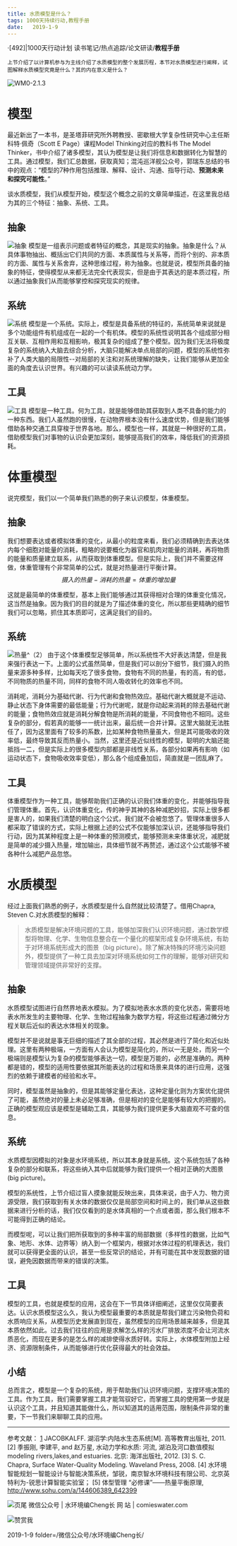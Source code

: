 ```yaml
---
title: 水质模型是什么？
tags: 1000天持续行动,教程手册
date:   2019-1-9
---
```


·[492]|1000天行动计划
读书笔记/热点追踪/论文研读/**教程手册**
    
    上节介绍了以计算机参与为主线介绍了水质模型的整个发展历程，本节对水质模型进行阐释，试图解释水质模型究竟是什么？其的内在意义是什么？

![WM0-2.1.3](http://comieswater-1254012817.cossh.myqcloud.com/comieswater/1547378618961.png)

# 模型
最近新出了一本书，是圣塔菲研究所外聘教授、密歇根大学复杂性研究中心主任斯科特·佩奇（Scott E Page）课程Model Thinking对应的教科书 The Model Thinker，书中介绍了诸多模型，其认为模型是让我们将信息和数据转化为智慧的工具。通过模型，我们汇总数据，获取真知；混沌巡洋舰公众号，郭瑞东总结的书中的观点：“模型的7种作用包括推理、解释、设计、沟通、指导行动、**预测未来和探究可能性**。”

谈水质模型，我们从模型开始，模型这个概念之前的文章简单描述，在这里我总结为其的三个特征：抽象、系统、工具。

## 抽象

![抽象](http://comieswater-1254012817.cossh.myqcloud.com/comieswater/1547379230105.png)
模型是一组表示问题或者特征的概念，其是现实的抽象。抽象是什么？从具体事物抽出、概括出它们共同的方面、本质属性与关系等，而将个别的、非本质的方面、属性与关系舍弃，这种思维过程，称为抽象。也就是说，模型所具备的抽象的特征，使得模型从来都无法完全代表现实，但是由于其表达的是本质过程，所以通过抽象我们从而能够掌控和探究现实的规律。

## 系统

![系统](http://comieswater-1254012817.cossh.myqcloud.com/comieswater/1547379526913.png)
模型是一个系统。实际上，模型是具备系统的特征的，系统简单来说就是多个功能组件有机组成在一起的一个有机体。模型的系统性说明其各个组成部分相互关联、互相作用和互相影响，极其复杂的组成了整个模型。因为我们无法将极度复杂的系统纳入大脑去综合分析，大脑只能解决单点局部的问题，模型的系统性弥补了人类大脑的局限性--对局部的关注和对系统理解的缺失，让我们能够从更加全面的角度去认识世界。有兴趣的可以读读系统动力学。

## 工具

![工具](http://comieswater-1254012817.cossh.myqcloud.com/comieswater/1547379537212.png)
模型是一种工具。何为工具，就是能够借助其获取到人类不具备的能力的一种东西。我们人虽然跑的很慢，在动物界根本没有什么速度优势，但是我们能够借助各种交通工具穿梭于世界各地。那么，模型也一样，其就是一种很好的工具，借助模型我们对事物的认识会更加深刻，能够提高我们的效率，降低我们的资源损耗。


# 体重模型
说完模型，我们以一个简单我们熟悉的例子来认识模型，体重模型。

## 抽象
我们想要表达或者模拟体重的变化，从最小的粒度来看，我们必须精确到去表达体内每个细胞对能量的消耗，粗略的说要概化为器官和肌肉对能量的消耗，再将物质的能量和质量建立联系，从而获取到体重模型。但是实际上，我们并不需要这样做，体重管理有个非常简单的公式，就是对热量进行平衡计算。
$$摄入的热量 - 消耗的热量 = 体重的增加量$$

这就是最简单的体重模型，基本上我们能够通过其获得相对合理的体重变化情况，这当然是抽象。因为我们的目的就是为了描述体重的变化，所以那些更精确的细节我们可以忽略，抓住其本质即可，这满足我们的目的。

## 系统
![热量^（2）](http://comieswater-1254012817.cossh.myqcloud.com/comieswater/1547379617024.png)
由于这个体重模型足够简单，所以系统性不大好表达清楚，但是我来强行表达一下。上面的公式虽然简单，但是我们可以剖分下细节，我们摄入的热量来源多种多样，比如每天吃了很多食物，食物有不同的热量，有的高，有的低，不同物质的热量不同，同样的食物不同人吸收转化的效率也不同。

消耗呢，消耗分为基础代谢、行为代谢和食物热效应。基础代谢大概就是不运动、静止状态下身体需要的最低能量；行为代谢呢，就是你动起来消耗的除去基础代谢的能量；食物热效应就是消耗分解食物是所消耗的能量，不同食物也不相同。这些复杂的部分，假若真的能够一一统计出来，最后统一合并计算。这里大脑就无法胜任了，因为这里面有了较多的系数，比如某种食物热量虽大，但是其可能吸收的效率低，最终导致其反而热量小。当然，这里还是近似线性的模型，聪明的大脑还能抵挡一二，但是实际上的很多模型内部都是非线性关系，各部分如果再有影响（如运动状态下，食物吸收效率变低），那么各个组成叠加后，简直就是一团乱麻了。

## 工具
体重模型作为一种工具，能够帮助我们正确的认识我们体重的变化，并能够指导我们管理体重。首先，认识体重变化，传的神乎其神的各种减肥妙招，实际上很多都是害人的，如果我们清楚的明白这个公式，我们就不会被忽悠了。管理体重很多人都采取了错误的方式，实际上根据上述的公式不仅能够加深认识，还能够指导我们行动，因为其某种程度上是一种体重的预测模式，能够预测未来体重状况，减肥就是简单的减少摄入热量，增加输出，具体细节就不再赘述，通过这个公式能够不被各种什么减肥产品忽悠。

# 水质模型
经过上面我们熟悉的例子，水质模型是什么自然就比较清楚了。借用Chapra, Steven C.对水质模型的解释：
> 水质模型是解决环境问题的工具，能够加深我们认识环境问题，通过数学模型将物理、化学、生物信息整合在一个量化的框架形成复杂环境系统，有助于对环境系统形成大的图景（big picture）。除了解决特殊的环境污染问题外，模型提供了一种工具去加深对环境系统如何工作的理解，能够对研究和管理领域提供非常好的支撑。

## 抽象
水质模型试图进行自然界地表水模拟。为了模拟地表水水质的变化状态，需要将地表水所发生的主要物理、化学、生物过程抽象为数学方程，将这些过程通过微分方程关联后近似的表达水体相关的现象。

模型并不是说就是事无巨细的描述了其全部的过程，其必然是进行了简化和近似处理。这里有两种极端，一方面有人会认为模型是简化的，所以一无是处，而另一个极端则是模型认为复杂的模型能够表达一切，模型是万能的，必然是准确的。两种都是错的，模型的适用性要依据其所能表达的过程和场景来具体的进行应用，这强烈的依赖于建模者的经验和水平。

同时，模型虽然是抽象的，但是其能够定量化表达，这种定量化则为方案优化提供了可能，虽然绝对的量上未必足够准确，但是相对的变化是能够有较大的把握的。正确的模型观应该是模型是辅助工具，其能够为我们提供更多大脑直观不可查的信息。

## 系统

水质模型因模拟的对象是水环境系统，所以其本身就是系统。这个系统包括了各种复杂的部分和联系，将这些纳入其中后就能够为我们提供一个相对正确的大图景(big picture)。

模型的系统性，上节介绍过盲人摸象就能反映出来，具体来说，由于人力、物力资源受限，我们获取到有关水体的数据仅仅是局部空间和时间上的，我们单从这些数据来进行分析的话，我们仅仅看到的是水体真相的一个点或者面，那么我们根本不可能得到正确的结论。

而模型呢，可以让我们把所获取到的多种丰富的局部数据（多样性的数据，比如气象、地形、水体、边界等）纳入到一个框架内，根据对水体过程的机理表达，我们就可以获得更全面的认识，甚至一些反常识的结论，并有可能在其中发现数据的错误，避免因数据而带来的错误的决策。

## 工具
模型的工具，也就是模型的应用，这会在下一节具体详细阐述，这里仅仅简要表达。认识水质模型这么久，我认为模型最重要的本质就是帮我们建立污染物负荷和水质响应关系，从模型历史发展直到现在，虽然模型的应用场景越来越多，但是其本质依然如此。过去我们往往的应用是求解怎么样的污水厂排放浓度不会让河流水质恶化，而现在更多的是怎么样的减排使得水质好转。实际上，水体模型附加上经济、资源限制条件，从而能够进行优化获得最大的社会效益。

## 小结
总而言之，模型是一个复杂的系统，用于帮助我们认识环境问题，支撑环境决策的工具。作为工具，我们需要掌握工具才能驾驭好它，而掌握工具的使用第一步就是认识这个工具，并且知道其能做什么，所以知道其的适用范围，限制条件非常的重要，下一节我们来聊聊工具的应用。

---

参考文献：
[1] JACOBKALFF. 湖沼学:内陆水生态系统[M]. 高等教育出版社, 2011.
[2] 季振刚, 李建平, and 赵万星, 水动力学和水质: 河流, 湖泊及河口数值模拟 modeling rivers,lakes,and estuaries. 北京: 海洋出版社, 2012.
[3] S. C. Chapra, Surface Water-Quality Modeling. Waveland Press, 2008.
[4] 水环境智能规划一智能设计与智能决策系统，邹锐，南京智水环境科技有限公司、北京英特利为-锐思计算智能实验室；
[5] 体型管理 “必修课”——热量平衡原理, http://www.sohu.com/a/144606389_642399

![页尾](http://comieswater-1254012817.cossh.myqcloud.com/页尾识别new-2017-09-22.png)
微信公众号 | 水环境编Cheng长
网          站 | comieswater.com


![赞赏我](http://comieswater-1254012817.cossh.myqcloud.com/IMG_3077.JPG)

 2019-1-9
 folder=/微信公众号/水环境编Cheng长/

[1]: http://comieswater-1254012817.cossh.myqcloud.com/comieswater/1517576665753.jpg
